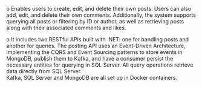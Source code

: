 o	Enables users to create, edit, and delete their own posts. Users can also add, edit, and delete their own comments. 
Additionally, the system supports querying all posts or filtering by ID or author, as well as retrieving posts along with their associated comments and likes.

o	It includes two RESTful APIs built with .NET: one for handling posts and another for queries. 
The posting API uses an Event-Driven Architecture, implementing the CQRS and Event Sourcing patterns to store events in MongoDB, 
publish them to Kafka, and have a consumer persist the necessary entities for querying in SQL Server. All query operations retrieve data directly from SQL Server.  
Kafka, SQL Server and MongoDB are all set up in Docker containers.
